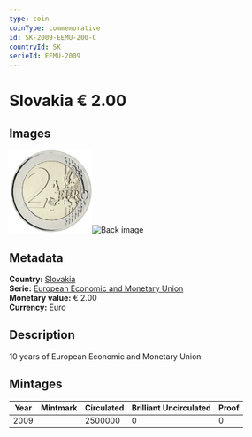 ```yaml
---
type: coin
coinType: commemorative
id: SK-2009-EEMU-200-C
countryId: SK
serieId: EEMU-2009
---
```


# Slovakia € 2.00

## Images

<img src="../../Images/common-2007-200.webp" height="150" alt="Front image"><img src="Images/SK-2009-200-000.webp" height="150" alt="Back image">

## Metadata

**Country:** [Slovakia](../../Countries/Slovakia/index.md)\
**Serie:** [European Economic and Monetary Union](index.md)\
**Monetary value:** € 2.00\
**Currency:** Euro

## Description

10 years of European Economic and Monetary Union

## Mintages

| Year | Mintmark | Circulated | Brilliant Uncirculated | Proof |
| ---- | -------- | ---------- | ---------------------- | ----- |
| 2009 |          | 2500000    | 0                      | 0     |
